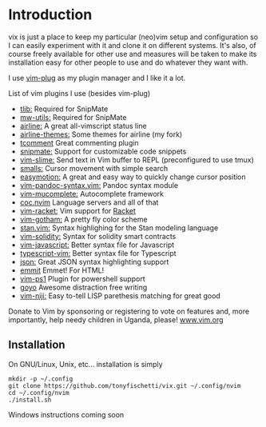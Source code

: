 # Introduction

vix is just a place to keep my particular (neo)vim setup and configuration
so I can easily experiment with it and clone it on different systems. It's
also, of course freely available for other use and measures will be taken
to make its installation easy for other people to use and do whatever they
want with.

I use [vim-plug](https://github.com/junegunn/vim-plug) as my plugin
manager and I like it a lot.

List of vim plugins I use (besides vim-plug)
 - [tlib:](https://github.com/tomtom/tlib_vim.git)
   Required for SnipMate
 - [mw-utils:](https://github.com/MarcWeber/vim-addon-mw-utils.git)
   Required for SnipMate
 - [airline:](https://github.com/bling/vim-airline)
   A great all-vimscript status line
 - [airline-themes:](https://github.com/tonyfischetti/vim-airline-themes)
   Some themes for airline (my fork)
 - [tcomment](https://github.com/tomtom/tcomment_vim)
   Great commenting plugin
 - [snipmate:](https://github.com/garbas/vim-snipmate)
   Support for customizable code snippets
 - [vim-slime:](https://github.com/jpalardy/vim-slime)
   Send text in Vim buffer to REPL
   (preconfigured to use tmux)
 - [smalls:](https://github.com/t9md/vim-smalls)
   Cursor movement with simple search
 - [easymotion:](https://github.com/Lokaltog/vim-easymotion)
   A great and easy way to quickly change cursor position
 - [vim-pandoc-syntax.vim:](https://github.com/vim-pandoc/vim-pandoc-syntax)
   Pandoc syntax module
 - [vim-mucomplete:](https://github.com/lifepillar/vim-mucomplete)
   Autocomplete framework
 - [coc.nvim](https://github.com/neoclide/coc.nvim)
   Language servers and all of that
 - [vim-racket:](https://github.com/wlangstroth/vim-racket)
   Vim support for [Racket](http://racket-lang.org)
 - [vim-gotham:](https://github.com/whatyouhide/vim-gotham)
   A pretty fly color scheme
 - [stan.vim:](https://github.com/maverickg/stan.vim)
   Syntax highlighing for the Stan modeling language
 - [vim-solidity:](https://github.com/TovarishFin/vim-solidity)
   Syntax for solidity smart contracts
 - [vim-javascript:](https://github.com/pangloss/vim-javascript)
   Better syntax file for Javascript
 - [typescript-vim:](https://github.com/leafgarland/typescript-vim)
   Better syntax file for Typescript
 - [json:](https://github.com/vim-scripts/vim-json-bundle)
   Great JSON syntax highlighting support
 - [emmit](https://github.com/mattn/emmet-vim)
   Emmet! For HTML!
 - [vim-ps1](https://github.com/PProvost/vim-ps1)
   Plugin for powershell support
 - [goyo](https://github.com/junegunn/goyo.vim)
   Awesome distraction free writing
 - [vim-niji:](https://github.com/luochen1990/rainbow)
   Easy to-tell LISP parethesis matching for great good



Donate to Vim by sponsoring or registering to vote on features and, more
importantly, help needy children in Uganda, please!
www.vim.org


Installation
-------------

On GNU/Linux, Unix, etc... installation is simply

```
mkdir -p ~/.config
git clone https://github.com/tonyfischetti/vix.git ~/.config/nvim
cd ~/.config/nvim
./install.sh
```


Windows instructions coming soon


